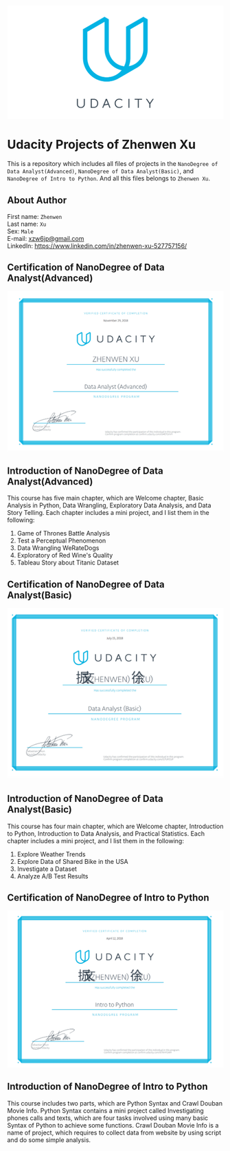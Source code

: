 ![udacity](udacity.png)
# Udacity Projects of Zhenwen Xu
This is a repository which includes all files of projects in the `NanoDegree of Data Analyst(Advanced)`, `NanoDegree of Data Analyst(Basic)`, and `NanoDegree of Intro to Python`. And all this files belongs to `Zhenwen Xu`.

## About Author
First name: `Zhenwen`  
Last name: `Xu`  
Sex: `Male`  
E-mail: <xzw6jp@gmail.com>    
LinkedIn: <https://www.linkedin.com/in/zhenwen-xu-527757156/>    

## Certification of NanoDegree of Data Analyst(Advanced)
![NanoDegree of Data Analyst(Advanced)](NanoDegree_of_Data_Analysis_Advanced.jpg)

## Introduction of NanoDegree of Data Analyst(Advanced)
This course has five main chapter, which are Welcome chapter, Basic Analysis in Python, Data Wrangling, Exploratory Data Analysis, and Data Story Telling.
Each chapter includes a mini project, and I list them in the following:
1. Game of Thrones Battle Analysis
2. Test a Perceptual Phenomenon
3. Data Wrangling WeRateDogs
4. Exploratory of Red Wine's Quality
5. Tableau Story about Titanic Dataset

## Certification of NanoDegree of Data Analyst(Basic)
![NanoDegree of Data Analyst(Basic)](NanoDegree_of_Data_Analysis_Basic.jpg)

## Introduction of NanoDegree of Data Analyst(Basic)
This course has four main chapter, which are Welcome chapter, Introduction to Python, Introduction to Data Analysis, and Practical Statistics.
Each chapter includes a mini project, and I list them in the following:
1. Explore Weather Trends
2. Explore Data of Shared Bike in the USA
3. Investigate a Dataset
4. Analyze A/B Test Results

## Certification of NanoDegree of Intro to Python
![NanoDegree of NanoDegree of Intro to Python](NanoDegree_of_Intro_to_Python.jpg)

## Introduction of NanoDegree of Intro to Python
This course includes two parts, which are Python Syntax and Crawl Douban Movie Info.
Python Syntax contains a mini project called Investigating phones calls and texts, which are four tasks involved using many basic Syntax of Python to achieve some functions.
Crawl Douban Movie Info is a name of project, which requires to collect data from website by using script and do some simple analysis.
